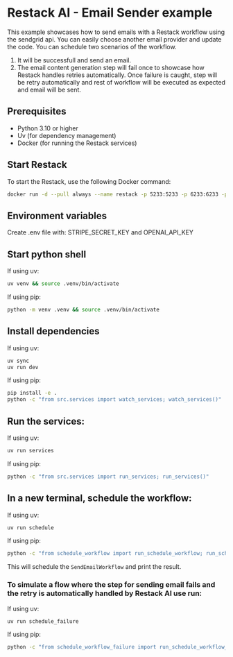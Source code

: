 # Restack AI - Email Sender example

This example showcases how to send emails with a Restack workflow using the sendgrid api. You can easily choose another email provider and update the code.
You can schedule two scenarios of the workflow.

1. It will be successfull and send an email.
2. The email content generation step will fail once to showcase how Restack handles retries automatically. Once failure is caught, step will be retry automatically and rest of workflow will be executed as expected and email will be sent.

## Prerequisites

- Python 3.10 or higher
- Uv (for dependency management)
- Docker (for running the Restack services)

## Start Restack

To start the Restack, use the following Docker command:

```bash
docker run -d --pull always --name restack -p 5233:5233 -p 6233:6233 -p 7233:7233 -p 9233:9233 ghcr.io/restackio/restack:main
```

## Environment variables

Create .env file with: STRIPE_SECRET_KEY and OPENAI_API_KEY

## Start python shell

If using uv:

```bash
uv venv && source .venv/bin/activate
```

If using pip:

```bash
python -m venv .venv && source .venv/bin/activate
```

## Install dependencies

If using uv:

```bash
uv sync
uv run dev
```

If using pip:

```bash
pip install -e .
python -c "from src.services import watch_services; watch_services()"
```

## Run the services:

If using uv:

```bash
uv run services
```

If using pip:

```bash
python -c "from src.services import run_services; run_services()"
```

## In a new terminal, schedule the workflow:

If using uv:

```bash
uv run schedule
```

If using pip:

```bash
python -c "from schedule_workflow import run_schedule_workflow; run_schedule_workflow()"
```

This will schedule the `SendEmailWorkflow` and print the result.

### To simulate a flow where the step for sending email fails and the retry is automatically handled by Restack AI use run:

If using uv:

```bash
uv run schedule_failure
```

If using pip:

```bash
python -c "from schedule_workflow_failure import run_schedule_workflow_failure; run_schedule_workflow_failure()"
```
